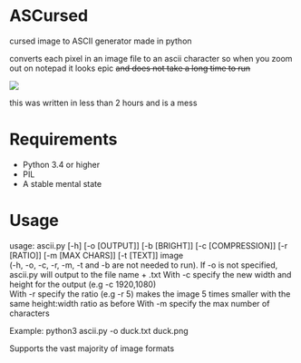 # ASCursed
cursed image to ASCII generator made in python

  converts each pixel in an image file to an ascii character so when you zoom out on notepad it looks epic ~~and does not take a long time to run~~

 ![](https://cdn.discordapp.com/attachments/423207516663709708/772258930453119026/unknown.png)
 
 
this was written in less than 2 hours and is a mess

# Requirements
- Python 3.4 or higher
- PIL
- A stable mental state

# Usage
usage: ascii.py [-h] [-o [OUTPUT]] [-b [BRIGHT]] [-c [COMPRESSION]] [-r [RATIO]] [-m [MAX CHARS]] [-t [TEXT]] image  
(-h, -o, -c, -r, -m, -t and -b are not needed to run). If -o is not specified, ascii.py will output to the file name + .txt
With -c specify the new width and height for the output (e.g -c 1920,1080)  
With -r specify the ratio (e.g -r 5) makes the image 5 times smaller with the same height:width ratio as before
With -m specify the max number of characters

Example:
python3 ascii.py -o duck.txt duck.png

Supports the vast majority of image formats
